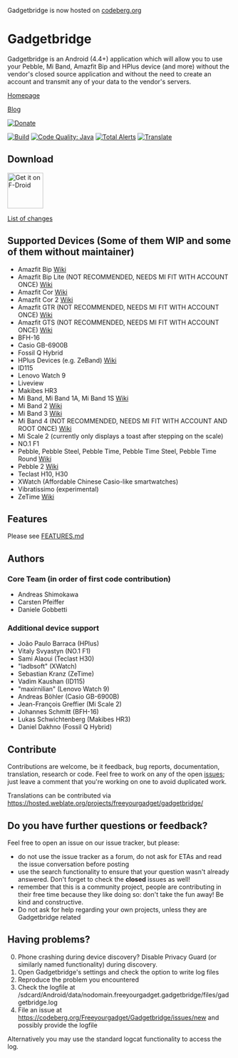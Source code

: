 Gadgetbridge is now hosted on [codeberg.org](https://codeberg.org/Freeyourgadget/Gadgetbridge/)

Gadgetbridge
============

Gadgetbridge is an Android (4.4+) application which will allow you to use your
Pebble, Mi Band, Amazfit Bip and HPlus device (and more) without the vendor's closed source application
and without the need to create an account and transmit any of your data to the
vendor's servers.


[Homepage](https://gadgetbridge.org)

[Blog](https://blog.freeyourgadget.org)

[![Donate](https://liberapay.com/assets/widgets/donate.svg)](https://liberapay.com/Gadgetbridge/donate)


[![Build](https://travis-ci.org/Freeyourgadget/Gadgetbridge.svg?branch=master)](https://travis-ci.org/Freeyourgadget/Gadgetbridge)
[![Code Quality: Java](https://img.shields.io/lgtm/grade/java/g/Freeyourgadget/Gadgetbridge.svg?logo=lgtm&logoWidth=18)](https://lgtm.com/projects/g/Freeyourgadget/Gadgetbridge/context:java)
[![Total Alerts](https://img.shields.io/lgtm/alerts/g/Freeyourgadget/Gadgetbridge.svg?logo=lgtm&logoWidth=18)](https://lgtm.com/projects/g/Freeyourgadget/Gadgetbridge/alerts)
[![Translate](https://hosted.weblate.org/widgets/freeyourgadget/-/gadgetbridge/svg-badge.svg)](https://hosted.weblate.org/projects/freeyourgadget/gadgetbridge)

## Download

[<img src="https://f-droid.org/badge/get-it-on.png" alt="Get it on F-Droid" height="80">](https://f-droid.org/app/nodomain.freeyourgadget.gadgetbridge)

[List of changes](https://codeberg.org/Freeyourgadget/Gadgetbridge/src/master/CHANGELOG.md)

## Supported Devices (Some of them WIP and some of them without maintainer)
* Amazfit Bip [Wiki](https://codeberg.org/Freeyourgadget/Gadgetbridge/wiki/Amazfit-Bip)
* Amazfit Bip Lite (NOT RECOMMENDED, NEEDS MI FIT WITH ACCOUNT ONCE) [Wiki](https://codeberg.org/Freeyourgadget/Gadgetbridge/wiki/Amazfit-Bip-Lite)
* Amazfit Cor [Wiki](https://codeberg.org/Freeyourgadget/Gadgetbridge/wiki/Amazfit-Cor)
* Amazfit Cor 2 [Wiki](https://codeberg.org/Freeyourgadget/Gadgetbridge/wiki/Amazfit-Cor-2)
* Amazfit GTR (NOT RECOMMENDED, NEEDS MI FIT WITH ACCOUNT ONCE) [Wiki](https://codeberg.org/Freeyourgadget/Gadgetbridge/wiki/Amazfit-GTR)
* Amazfit GTS (NOT RECOMMENDED, NEEDS MI FIT WITH ACCOUNT ONCE) [Wiki](https://codeberg.org/Freeyourgadget/Gadgetbridge/wiki/Amazfit-GTS)
* BFH-16
* Casio GB-6900B
* Fossil Q Hybrid
* HPlus Devices (e.g. ZeBand) [Wiki](https://codeberg.org/Freeyourgadget/Gadgetbridge/wiki/HPlus)
* ID115
* Lenovo Watch 9
* Liveview
* Makibes HR3
* Mi Band, Mi Band 1A, Mi Band 1S [Wiki](https://codeberg.org/Freeyourgadget/Gadgetbridge/wiki/Mi-Band)
* Mi Band 2 [Wiki](https://codeberg.org/Freeyourgadget/Gadgetbridge/wiki/Mi-Band-2)
* Mi Band 3 [Wiki](https://codeberg.org/Freeyourgadget/Gadgetbridge/wiki/Mi-Band-3)
* Mi Band 4 (NOT RECOMMENDED, NEEDS MI FIT WITH ACCOUNT AND ROOT ONCE) [Wiki](https://codeberg.org/Freeyourgadget/Gadgetbridge/wiki/Mi-Band-4)
* Mi Scale 2 (currently only displays a toast after stepping on the scale)
* NO.1 F1
* Pebble, Pebble Steel, Pebble Time, Pebble Time Steel, Pebble Time Round [Wiki](https://codeberg.org/Freeyourgadget/Gadgetbridge/wiki/Pebble)
* Pebble 2 [Wiki](https://codeberg.org/Freeyourgadget/Gadgetbridge/wiki/Pebble)
* Teclast H10, H30
* XWatch (Affordable Chinese Casio-like smartwatches)
* Vibratissimo (experimental)
* ZeTime [Wiki](https://codeberg.org/Freeyourgadget/Gadgetbridge/wiki/MyKronoz-ZeTime)


## Features

Please see [FEATURES.md](https://codeberg.org/Freeyourgadget/Gadgetbridge/src/master/FEATURES.md)

## Authors
### Core Team (in order of first code contribution)

* Andreas Shimokawa
* Carsten Pfeiffer
* Daniele Gobbetti

### Additional device support
* João Paulo Barraca (HPlus)
* Vitaly Svyastyn (NO.1 F1)
* Sami Alaoui (Teclast H30)
* "ladbsoft" (XWatch)
* Sebastian Kranz (ZeTime)
* Vadim Kaushan (ID115)
* "maxirnilian" (Lenovo Watch 9)
* Andreas Böhler (Casio GB-6900B)
* Jean-François Greffier (Mi Scale 2)
* Johannes Schmitt (BFH-16)
* Lukas Schwichtenberg (Makibes HR3)
* Daniel Dakhno (Fossil Q Hybrid)

## Contribute

Contributions are welcome, be it feedback, bug reports, documentation, translation, research or code. Feel free to work
on any of the open [issues](https://codeberg.org/Freeyourgadget/Gadgetbridge/issues);
just leave a comment that you're working on one to avoid duplicated work.

Translations can be contributed via https://hosted.weblate.org/projects/freeyourgadget/gadgetbridge/

## Do you have further questions or feedback?

Feel free to open an issue on our issue tracker, but please:
- do not use the issue tracker as a forum, do not ask for ETAs and read the issue conversation before posting
- use the search functionality to ensure that your question wasn't already answered. Don't forget to check the **closed** issues as well!
- remember that this is a community project, people are contributing in their free time because they like doing so: don't take the fun away! Be kind and constructive.
- Do not ask for help regarding your own projects, unless they are Gadgetbridge related

## Having problems?

0. Phone crashing during device discovery? Disable Privacy Guard (or similarly named functionality) during discovery.
1. Open Gadgetbridge's settings and check the option to write log files
2. Reproduce the problem you encountered
3. Check the logfile at /sdcard/Android/data/nodomain.freeyourgadget.gadgetbridge/files/gadgetbridge.log
4. File an issue at https://codeberg.org/Freeyourgadget/Gadgetbridge/issues/new and possibly provide the logfile

Alternatively you may use the standard logcat functionality to access the log.

